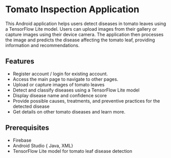 # Tomato Inspection Application

This Android application helps users detect diseases in tomato leaves using a TensorFlow Lite model. Users can upload images from their gallery or capture images using their device camera. The application then processes the image and predicts the disease affecting the tomato leaf, providing information and recommendations.

## Features

- Register account / login for existing account.
- Access the main page to navigate to other pages.
- Upload or capture images of tomato leaves
- Detect and classify diseases using a TensorFlow Lite model
- Display disease name and confidence score
- Provide possible causes, treatments, and preventive practices for the detected disease
- Get details on other tomato diseases and learn more.

## Prerequisites

- Firebase
- Android Studio { Java, XML}
- TensorFlow Lite model for tomato leaf disease detection

